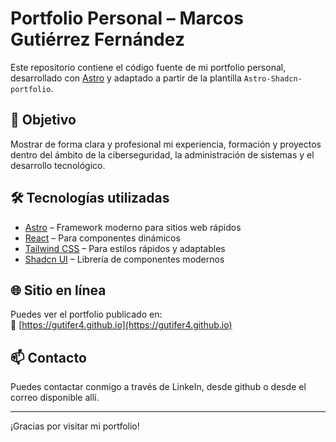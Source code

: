 # Portfolio Personal – Marcos Gutiérrez Fernández

Este repositorio contiene el código fuente de mi portfolio personal, desarrollado con [Astro](https://astro.build/) y adaptado a partir de la plantilla `Astro-Shadcn-portfolio`.

## 🚀 Objetivo

Mostrar de forma clara y profesional mi experiencia, formación y proyectos dentro del ámbito de la ciberseguridad, la administración de sistemas y el desarrollo tecnológico.

## 🛠️ Tecnologías utilizadas

- [Astro](https://astro.build/) – Framework moderno para sitios web rápidos
- [React](https://reactjs.org/) – Para componentes dinámicos
- [Tailwind CSS](https://tailwindcss.com/) – Para estilos rápidos y adaptables
- [Shadcn UI](https://ui.shadcn.com/) – Librería de componentes modernos

## 🌐 Sitio en línea

Puedes ver el portfolio publicado en:  
📍 [https://gutifer4.github.io](https://gutifer4.github.io)

## 📫 Contacto

Puedes contactar conmigo a través de LinkeIn, desde github o desde el correo disponible allí.

---

¡Gracias por visitar mi portfolio!

